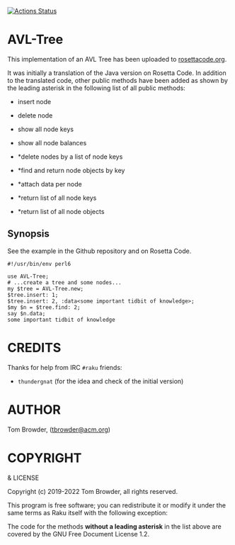 [![Actions Status](https://github.com/tbrowder/AVL-Tree/workflows/test/badge.svg)](https://github.com/tbrowder/AVL-Tree/actions)

AVL-Tree
========

This implementation of an AVL Tree has been uploaded to [rosettacode.org](https://rosettacode.org).

It was initially a translation of the Java version on Rosetta Code. In addition to the translated code, other public methods have been added as shown by the leading asterisk in the following list of all public methods:

  * insert node

  * delete node

  * show all node keys

  * show all node balances

  * *delete nodes by a list of node keys

  * *find and return node objects by key

  * *attach data per node

  * *return list of all node keys

  * *return list of all node objects

Synopsis
--------

See the example in the Github repository and on Rosetta Code.

    #!/usr/bin/env perl6

    use AVL-Tree;
    # ...create a tree and some nodes...
    my $tree = AVL-Tree.new;
    $tree.insert: 1;
    $tree.insert: 2, :data<some important tidbit of knowledge>;
    $my $n = $tree.find: 2;
    say $n.data;
    some important tidbit of knowledge

CREDITS
=======

Thanks for help from IRC `#raku` friends:

  * `thundergnat` (for the idea and check of the initial version)

AUTHOR
======



Tom Browder, (tbrowder@acm.org)

COPYRIGHT
=========

& LICENSE

Copyright (c) 2019-2022 Tom Browder, all rights reserved.

This program is free software; you can redistribute it or modify it under the same terms as Raku itself with the following exception:

The code for the methods **without a leading asterisk** in the list above are covered by the GNU Free Document License 1.2.

